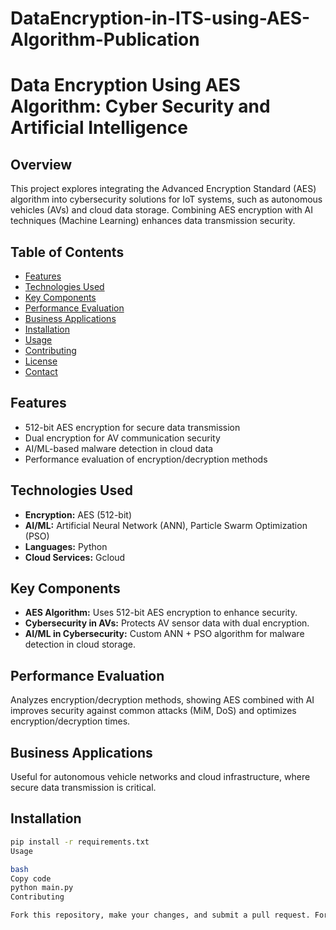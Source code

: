 # DataEncryption-in-ITS-using-AES-Algorithm-Publication

# Data Encryption Using AES Algorithm: Cyber Security and Artificial Intelligence

## Overview
This project explores integrating the Advanced Encryption Standard (AES) algorithm into cybersecurity solutions for IoT systems, such as autonomous vehicles (AVs) and cloud data storage. Combining AES encryption with AI techniques (Machine Learning) enhances data transmission security.

## Table of Contents
- [Features](#features)
- [Technologies Used](#technologies-used)
- [Key Components](#key-components)
- [Performance Evaluation](#performance-evaluation)
- [Business Applications](#business-applications)
- [Installation](#installation)
- [Usage](#usage)
- [Contributing](#contributing)
- [License](#license)
- [Contact](#contact)

## Features
- 512-bit AES encryption for secure data transmission
- Dual encryption for AV communication security
- AI/ML-based malware detection in cloud data
- Performance evaluation of encryption/decryption methods

## Technologies Used
- **Encryption:** AES (512-bit)
- **AI/ML:** Artificial Neural Network (ANN), Particle Swarm Optimization (PSO)
- **Languages:** Python 
- **Cloud Services:** Gcloud

## Key Components
- **AES Algorithm:** Uses 512-bit AES encryption to enhance security.
- **Cybersecurity in AVs:** Protects AV sensor data with dual encryption.
- **AI/ML in Cybersecurity:** Custom ANN + PSO algorithm for malware detection in cloud storage.

## Performance Evaluation
Analyzes encryption/decryption methods, showing AES combined with AI improves security against common attacks (MiM, DoS) and optimizes encryption/decryption times.

## Business Applications
Useful for autonomous vehicle networks and cloud infrastructure, where secure data transmission is critical.

## Installation
```bash
pip install -r requirements.txt
Usage

bash
Copy code
python main.py
Contributing

Fork this repository, make your changes, and submit a pull request. For issues, open a new ticket in the issues section.

